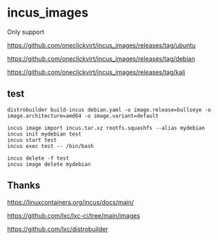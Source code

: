 # incus_images

Only support

https://github.com/oneclickvirt/incus_images/releases/tag/ubuntu

https://github.com/oneclickvirt/incus_images/releases/tag/debian

https://github.com/oneclickvirt/incus_images/releases/tag/kali

## test

```
distrobuilder build-incus debian.yaml -o image.release=bullseye -o image.architecture=amd64 -o image.variant=default
```

```
incus image import incus.tar.xz rootfs.squashfs --alias mydebian
incus init mydebian test
incus start test
incus exec test -- /bin/bash
```

```
incus delete -f test
incus image delete mydebian
```

## Thanks

https://linuxcontainers.org/incus/docs/main/

https://github.com/lxc/lxc-ci/tree/main/images

https://github.com/lxc/distrobuilder
